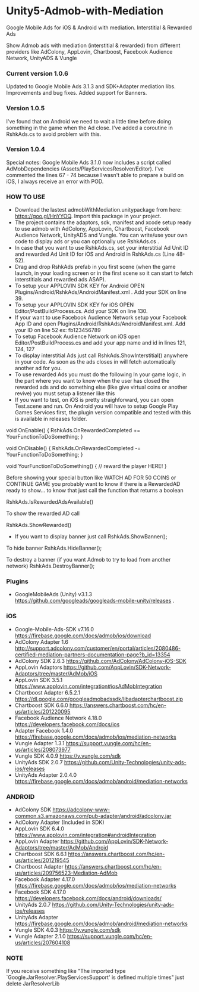 # Unity5-Admob-with-Mediation
Google Mobile Ads for iOS & Android with mediation.
Interstitial & Rewarded Ads

Show Admob ads with mediation (interstitial &amp; rewarded) from different providers like AdColony, AppLovin, Chartboost, Facebook Audience Network, UnityADS &amp; Vungle

### Current version 1.0.6 ###
Updated to Google Mobile Ads 3.1.3 and SDK+Adapter mediation libs. Improvements and bug fixes.
Added support for Banners.

### Version 1.0.5 ###
I've found that on Android we need to wait a little time before doing something in the game when the Ad close. I've added a coroutine in RshkAds.cs to avoid problem with this.

### Version 1.0.4 ###
Special notes: Google Mobile Ads 3.1.0 now includes a script called AdMobDependencies (Assets/PlayServicesResolver/Editor). I've commented the lines 67 - 74 because I wasn't able to prepare a build on iOS, I always receive an error with POD.

### HOW TO USE ###

* Download the lastest admobWithMediation.unitypackage from here: https://goo.gl/HnYYOQ. 
Import this package in your project.
* The project contains the adaptors, sdk, manifest and xcode setup ready to use admob with AdColony, AppLovin, Chartboost, Facebook Audience Network, UnityADS and Vungle. You can write/use your own code to display ads or you can optionally use RshkAds.cs .
* In case that you want to use RshkAds.cs, set your interstitial Ad Unit ID and rewarded Ad Unit ID for iOS and Android in RshkAds.cs (Line 48-52).
* Drag and drop RshkAds prefab in you first scene (when the game launch, in your loading screen or in the first scene so it can start to fetch interstitials and rewarded ads ASAP).
* To setup your APPLOVIN SDK KEY for Android OPEN Plugins/Android/RshkAds/AndroidManifest.xml . Add your SDK on line 39.
* To setup your APPLOVIN SDK KEY for iOS OPEN Editor/PostBuildProcess.cs. Add your SDK on line 130.
* If your want to use Facebook Audience Network setup your Facebook App ID and open Plugins/Android/RshkAds/AndroidManifest.xml. Add your ID on line 52 ex: fb123456789
* To setup Facebook Audience Network on iOS open Editor/PostBuildProcess.cs and add your app name and id in lines 121, 124, 127
* To display interstitial Ads just call RshkAds.ShowInterstitial() anywhere in your code. As soon as the ads closes in will fetch automatically another ad for you.
* To use rewarded Ads you must do the following
In your game logic, in the part where you want to know when the user has closed the rewarded ads and do something else (like give virtual coins or another revive) you must setup a listener like this
* If you want to test, on iOS is pretty straighforward, you can open Test.scene and run. On Android you will have to setup Google Play Games Services first, the plugin version compatible and tested with this is available in releases folder.

void OnEnable()
{
 RshkAds.OnRewardedCompleted += YourFunctionToDoSomething;
}

void OnDisable()
{
 RshkAds.OnRewardedCompleted -= YourFunctionToDoSomething;
}

void YourFunctionToDoSomething()
{
 // reward the player HERE!
}

Before showing your special button like WATCH AD FOR 50 COINS or CONTINUE GAME you probably want to know if there is a RewardedAD ready to show... to know that just call the function that returns a boolean 

 RshkAds.IsRewardedAdsAvailable()

To show the rewarded AD call

 RshkAds.ShowRewarded()

* If you want to display banner just call
RshkAds.ShowBanner();

To hide banner
RshkAds.HideBanner();

To destroy a banner (if you want Admob to try to load from another network)
RshkAds.DestroyBanner();

### Plugins ###

* GoogleMobileAds (Unity) v3.1.3 https://github.com/googleads/googleads-mobile-unity/releases .

### iOS ###

* Google-Mobile-Ads-SDK v7.16.0
https://firebase.google.com/docs/admob/ios/download
* AdColony Adapter 1.6 
http://support.adcolony.com/customer/en/portal/articles/2080486-certified-mediation-partners-documentation-page?b_id=13354
* AdColony SDK 2.6.3 
https://github.com/AdColony/AdColony-iOS-SDK
* AppLovin Adaptors 
https://github.com/AppLovin/SDK-Network-Adaptors/tree/master/AdMob/iOS
* AppLovin SDK 3.5.1 
https://www.applovin.com/integration#iosAdMobIntegration
* Chartboost Adapter 6.5.2.1 
https://dl.google.com/googleadmobadssdk/libadapterchartboost.zip
* Chartboost SDK 6.6.0 
https://answers.chartboost.com/hc/en-us/articles/201220095
* Facebook Audience Network 4.18.0 
https://developers.facebook.com/docs/ios
* Adapter Facebook 1.4.0 
https://firebase.google.com/docs/admob/ios/mediation-networks
* Vungle Adapter 1.3.1 
https://support.vungle.com/hc/en-us/articles/208073977
* Vungle SDK 4.0.9 
https://v.vungle.com/sdk
* UnityAds SDK 2.0.7
https://github.com/Unity-Technologies/unity-ads-ios/releases
* UnityAds Adapter 2.0.4.0 
https://firebase.google.com/docs/admob/android/mediation-networks

### ANDROID ###

* AdColony SDK 
https://adcolony-www-common.s3.amazonaws.com/pub-adapter/android/adcolony.jar
* AdColony Adapter (Included in SDK)
* AppLovin SDK 6.4.0 
https://www.applovin.com/integration#androidIntegration
* AppLovin Adapter 
https://github.com/AppLovin/SDK-Network-Adaptors/tree/master/AdMob/Android
* Chartboost SDK 6.6.1 
https://answers.chartboost.com/hc/en-us/articles/201219545
* Chartboost Adapter 
https://answers.chartboost.com/hc/en-us/articles/209756523-Mediation-AdMob
* Facebook Adapter 4.17.0 
https://firebase.google.com/docs/admob/ios/mediation-networks
* Facebook SDK 4.17.0 
https://developers.facebook.com/docs/android/downloads/
* UnityAds 2.0.7
https://github.com/Unity-Technologies/unity-ads-ios/releases
* UnityAds Adapter
https://firebase.google.com/docs/admob/android/mediation-networks
* Vungle SDK 4.0.3 
https://v.vungle.com/sdk
* Vungle Adapter 2.1.0 
https://support.vungle.com/hc/en-us/articles/207604108

### NOTE ###
If you receive something like "The imported type `Google.JarResolver.PlayServicesSupport' is defined multiple times" just delete JarResolverLib
